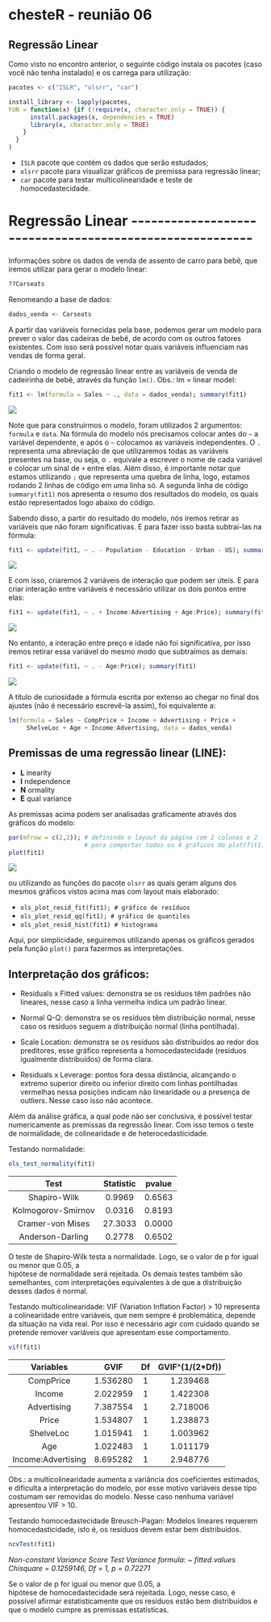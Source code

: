 # chesteR - reunião 06

## Regressão Linear

Como visto no encontro anterior, o seguinte código instala os pacotes (caso você não tenha instalado) e os carrega para utilização:
```R
pacotes <- c("ISLR", "olsrr", "car")

install_library <- lapply(pacotes,
FUN = function(x) {if (!require(x, character.only = TRUE)) {
      install.packages(x, dependencies = TRUE)
      library(x, character.only = TRUE)
    }
  }
)
```
- `ISLR` pacote que contém os dados que serão estudados;
- `olsrr` pacote para visualizar gráficos de premissa para regressão linear;
- `car` pacote para testar multicolinearidade e teste de homocedastecidade.
# Regressão Linear --------------------------------------------------------

Informações sobre os dados de venda de assento de carro para bebê, que iremos
utilizar para gerar o modelo linear: 
```R
??Carseats
```
Renomeando a base de dados:
```R
dados_venda <- Carseats
```
A partir das variáveis fornecidas pela base, podemos gerar um modelo para
prever o valor das cadeiras de bebê, de acordo com os outros fatores existentes.
Com isso será possível notar quais variáveis influenciam nas vendas de forma geral.

Criando o modelo de regressão linear entre as variáveis de venda de 
cadeirinha de bebê, através da função `lm()`. Obs.: lm = linear model:

```R
fit1 <- lm(formula = Sales ~ ., data = dados_venda); summary(fit1)
```
![](/assets/fit1_stats_1.png)

Note que para construirmos o modelo, foram utilizados 2 argumentos: `formula` e
`data`. Na fórmula do modelo nós precisamos colocar antes do `~` a variável dependente,
e após o `~` colocamos as variáveis independentes. O `.` representa uma abreviação
de que utilizaremos todas as variáveis presentes na base, ou seja, o `.` equivale 
a escrever o nome de cada variável e colocar um sinal de `+` entre elas. Além disso,
é importante notar que estamos utilizando `;` que representa uma quebra de linha, logo,
estamos rodando 2 linhas de código em uma linha só. A segunda linha de código `summary(fit1)`
nos apresenta o resumo dos resultados do modelo, os quais estão representados logo abaixo do 
código.

Sabendo disso, a partir do resultado do modelo, nós iremos retirar as variáveis que não foram
significativas. E para fazer isso basta subtraí-las na fórmula:

```R
fit1 <- update(fit1, ~ . - Population - Education - Urban - US); summary(fit1)
```
![](/assets/fit1_stats_2.png)

E com isso, criaremos 2 variáveis de interação que podem ser úteis. E para criar
interação entre variáveis é necessário utilizar os dois pontos entre elas:
```R
fit1 <- update(fit1, ~ . + Income:Advertising + Age:Price); summary(fit1)
```
![](/assets/fit1_stats_3.png)

No entanto, a interação entre preço e idade não foi significativa, por isso iremos
retirar essa variável do mesmo modo que subtraímos as demais:
```R
fit1 <- update(fit1, ~ . - Age:Price); summary(fit1)
```
![](/assets/fit1_stats_4.png)

A título de curiosidade a fórmula escrita 
por extenso ao chegar no final dos ajustes 
(não é necessário escrevê-la assim), foi equivalente a:
```R
lm(formula = Sales ~ CompPrice + Income + Advertising + Price + 
     ShelveLoc + Age + Income:Advertising, data = dados_venda)
```

## Premissas de uma regressão linear (LINE):
- **L** inearity 
- **I** ndependence
- **N** ormality
- **E** qual variance

As premissas acima podem ser analisadas graficamente através dos gráficos do modelo:
```R
par(mfrow = c(2,2)); # definindo o layout da página com 2 colunas e 2 linhas 
                     # para comportar todos os 4 gráficos do plot(fit1)
plot(fit1)
```
![](/assets/plot_fit1.png)

ou utilizando as funções do pacote `olsrr` as quais geram alguns dos mesmos gráficos 
vistos acima mas com layout mais elaborado:
- `ols_plot_resid_fit(fit1); # gráfico de resíduos`
- `ols_plot_resid_qq(fit1); # gráfico de quantiles`
- `ols_plot_resid_hist(fit1) # histograma`

Aqui, por simplicidade, seguiremos utilizando apenas os gráficos
gerados pela função `plot()` para fazermos as interpretações.


## Interpretação dos gráficos:

- Residuals x Fitted values: demonstra se os resíduos têm padrões não lineares, 
nesse caso a linha vermelha indica um padrão linear.

- Normal Q-Q: demonstra se os resíduos têm distribuição normal, nesse caso
os resíduos seguem a distribuição normal (linha pontilhada).  

- Scale Location: demonstra se os resíduos são distribuídos ao redor dos preditores,
esse gráfico representa a homocedastecidade (resíduos igualmente distribuídos) de forma clara.

- Residuals x Leverage: pontos fora dessa distância, alcançando o extremo superior direito
ou inferior direito com linhas pontilhadas vermelhas nessa posições indicam não linearidade
ou a presença de outliers. Nesse caso isso não acontece.

Além da análise gráfica, a qual pode não ser conclusiva, é possível testar numericamente
as premissas da regressão linear. Com isso temos o teste de normalidade, de colinearidade
e de heterocedasticidade.

Testando normalidade:
```R
ols_test_normality(fit1)
```

|       Test       |     Statistic    |      pvalue     |
|:----------------:|:----------------:|:---------------:|
|Shapiro-Wilk      |      0.9969      |      0.6563     |
|Kolmogorov-Smirnov|      0.0316      |      0.8193     |
|Cramer-von Mises  |     27.3033      |      0.0000     |
|Anderson-Darling  |      0.2778      |      0.6502     |


O teste de Shapiro-Wilk testa a normalidade.
Logo, se o valor de p for igual ou menor que 0.05, a   
hipótese de normalidade será rejeitada. Os demais testes também
são semelhantes, com interpretações equivalentes à de que a distribuição 
desses dados é normal.

Testando multicolinearidade: 
VIF (Variation Inflation Factor) > 10 representa a colinearidade entre variáveis,
que nem sempre é problemática, depende da situação na vida real. 
Por isso é necessário agir com cuidado quando se pretende remover variáveis que apresentam
esse comportamento.
```R
vif(fit1)
```
|    Variables     |       GVIF       |       Df        |   GVIF^(1/(2*Df))    |
|:----------------:|:----------------:|:---------------:|:--------------------:|
|CompPrice         |     1.536280     |        1        |      1.239468        |
|Income            |     2.022959     |        1        |      1.422308        |
|Advertising       |     7.387554     |        1        |      2.718006        |
|Price             |     1.534807     |        1        |      1.238873        |
|ShelveLoc         |     1.015941     |        1        |      1.003962        |
|Age               |     1.022483     |        1        |      1.011179        |
|Income:Advertising|     8.695282     |        1        |      2.948776        |

Obs.: a multicolinearidade aumenta a variância dos coeficientes estimados, e dificulta a 
interpretação do modelo, por esse motivo variáveis desse tipo costumam ser removidas do modelo. Nesse caso nenhuma variável apresentou VIF > 10.

Testando homocedastecidade Breusch-Pagan:
Modelos lineares requerem homocedasticidade, isto é, os resíduos devem estar bem distribuídos.
```R
ncvTest(fit1)  
```
*Non-constant Variance Score Test Variance formula: ~ fitted.values Chisquare = 0.1259146, Df = 1, p = 0.72271*

Se o valor de p for igual ou menor que 0.05, a   
hipótese de homocedastecidade será rejeitada. 
Logo, nesse caso, é possível afirmar
estatisticamente que os resíduos estão bem distribuídos e que o modelo
cumpre as premissas estatísticas. 
